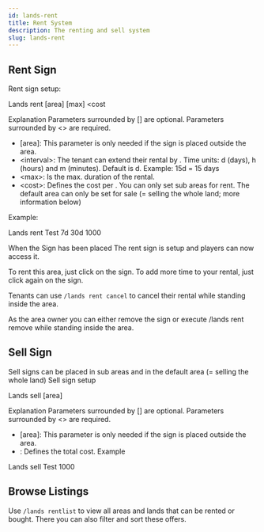 ```yaml
---
id: lands-rent
title: Rent System
description: The renting and sell system
slug: lands-rent
---
```


## Rent Sign
Rent sign setup:

Lands
rent [area]
<interval> [max]
<cost

Explanation
Parameters surrounded by [] are optional. Parameters surrounded by <> are required.

- [area]: This parameter is only needed if the sign is placed outside the area.
- \<interval>: The tenant can extend their rental by <interval>. Time units: d (days), h (hours) and m (minutes). Default is d. Example: 15d = 15 days
- \<max>: Is the max. duration of the rental.
- \<cost>: Defines the cost per <interval>.
You can only set sub areas for rent. The default area can only be set for sale (= selling the whole land; more information below)

Example:

Lands
rent Test
7d 30d
1000

When the Sign has been placed
The rent sign is setup and players can now access it.

To rent this area, just click on the sign.
To add more time to your rental, just click again on the sign.

Tenants can use `/lands rent cancel` to cancel their rental while standing inside the area.

As the area owner you can either remove the sign or execute /lands rent remove while standing inside the area.

## Sell Sign
Sell signs can be placed in sub areas and in the default area (= selling the whole land)
Sell sign setup

Lands
sell [area]
<cost>

Explanation
Parameters surrounded by [] are optional. Parameters surrounded by <> are required.

- [area]: This parameter is only needed if the sign is placed outside the area.
- <cost>: Defines the total cost.
Example

Lands
sell Test
1000

## Browse Listings
Use `/lands rentlist` to view all areas and lands that can be rented or bought. There you can also filter and sort these offers.
